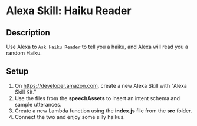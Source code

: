 # Alexa Skill: Haiku Reader

## Description

Use Alexa to `Ask Haiku Reader` to tell you a haiku, and Alexa will read you a random Haiku.

## Setup

1. On https://developer.amazon.com, create a new Alexa Skill with "Alexa Skill Kit."
2. Use the files from the **speechAssets** to insert an intent schema and sample utterances.
3. Create a new Lambda function using the **index.js** file from the **src** folder.
4. Connect the two and enjoy some silly haikus.
